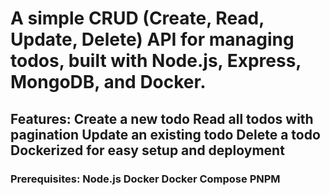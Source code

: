 # A simple CRUD (Create, Read, Update, Delete) API for managing todos, built with Node.js, Express, MongoDB, and Docker.

## Features: Create a new todo Read all todos with pagination Update an existing todo Delete a todo Dockerized for easy setup and deployment

### Prerequisites: Node.js Docker Docker Compose PNPM
